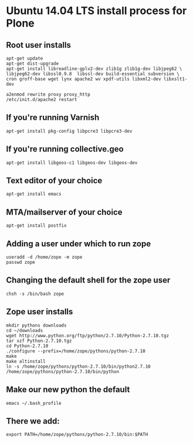 # Ubuntu 14.04 LTS install process for Plone

## Root user installs
```
apt-get update
apt-get dist-upgrade
apt-get install libreadline-gplv2-dev zlib1g zlib1g-dev libjpeg62 \
libjpeg62-dev libssl0.9.8  libssl-dev build-essential subversion \
cron groff-base wget lynx apache2 wv xpdf-utils libxml2-dev libxslt1-dev 

a2enmod rewrite proxy proxy_http
/etc/init.d/apache2 restart
```

## If you're running Varnish
```
apt-get install pkg-config libpcre3 libpcre3-dev
```

## If you're running collective.geo
```
apt-get install libgeos-c1 libgeos-dev libgeos-dev
```

## Text editor of your choice
```
apt-get install emacs
```

## MTA/mailserver of your choice
```
apt-get install postfix
```

## Adding a user under which to run zope
```
useradd -d /home/zope -m zope
passwd zope
```

## Changing the default shell for the zope user

```
chsh -s /bin/bash zope
```

## Zope user installs

```
mkdir pythons downloads
cd ~/downloads
wget http://www.python.org/ftp/python/2.7.10/Python-2.7.10.tgz 
tar xzf Python-2.7.10.tgz 
cd Python-2.7.10 
./configure --prefix=/home/zope/pythons/python-2.7.10 
make 
make altinstall
ln -s /home/zope/pythons/python-2.7.10/bin/python2.7.10 /home/zope/pythons/python-2.7.10/bin/python
```

## Make our new python the default 
```
emacs ~/.bash_profile
```

## There we add:
```
export PATH=/home/zope/pythons/python-2.7.10/bin:$PATH
```
